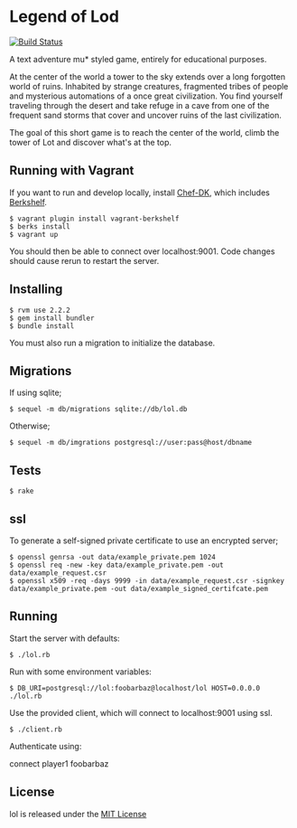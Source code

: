 # Legend of Lod #

[![Build Status](https://travis-ci.org/ajduncan/lol.svg)](https://travis-ci.org/ajduncan/lol)

A text adventure mu* styled game, entirely for educational purposes.

At the center of the world a tower to the sky extends over
a long forgotten world of ruins.  Inhabited by strange creatures,
fragmented tribes of people and mysterious automations of a once
great civilization.  You find yourself traveling through the
desert and take refuge in a cave from one of the frequent sand
storms that cover and uncover ruins of the last civilization.

The goal of this short game is to reach the center of the world,
climb the tower of Lot and discover what's at the top.

## Running with Vagrant ##

If you want to run and develop locally, install [Chef-DK](https://downloads.chef.io/chef-dk/), which includes [Berkshelf](http://berkshelf.com/).

    $ vagrant plugin install vagrant-berkshelf
    $ berks install
    $ vagrant up

You should then be able to connect over localhost:9001.  Code changes should
cause rerun to restart the server.

## Installing ##

    $ rvm use 2.2.2
    $ gem install bundler
    $ bundle install

You must also run a migration to initialize the database.

## Migrations ##

If using sqlite;

    $ sequel -m db/migrations sqlite://db/lol.db

Otherwise;

    $ sequel -m db/imgrations postgresql://user:pass@host/dbname

## Tests ##

    $ rake

## ssl ##

To generate a self-signed private certificate to use an encrypted server;

    $ openssl genrsa -out data/example_private.pem 1024
    $ openssl req -new -key data/example_private.pem -out data/example_request.csr
    $ openssl x509 -req -days 9999 -in data/example_request.csr -signkey data/example_private.pem -out data/example_signed_certifcate.pem

## Running ##

Start the server with defaults:

    $ ./lol.rb

Run with some environment variables:

    $ DB_URI=postgresql://lol:foobarbaz@localhost/lol HOST=0.0.0.0 ./lol.rb

Use the provided client, which will connect to localhost:9001 using ssl.

    $ ./client.rb

Authenticate using:

connect player1 foobarbaz

## License ##

lol is released under the [MIT License](https://raw.github.com/ajduncan/lol/master/LICENSE)
